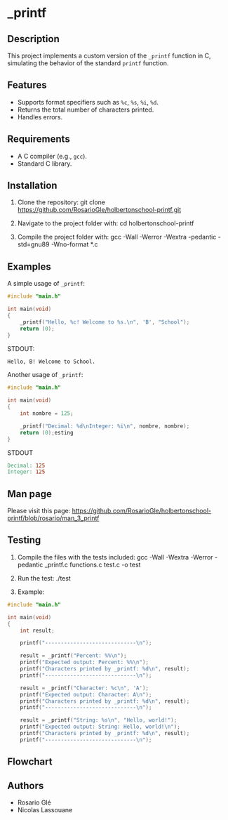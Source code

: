 # _printf

## Description
This project implements a custom version of the `_printf` function in C, simulating the behavior of the standard `printf` function.

## Features
- Supports format specifiers such as `%c`, `%s`, `%i`, `%d`.
- Returns the total number of characters printed.
- Handles errors.

## Requirements
- A C compiler (e.g., `gcc`).
- Standard C library.

## Installation
1. Clone the repository:
git clone https://github.com/RosarioGle/holbertonschool-printf.git

2. Navigate to the project folder with:
cd holbertonschool-printf

3. Compile the project folder with:
gcc -Wall -Werror -Wextra -pedantic -std=gnu89 -Wno-format *.c

## Examples
A simple usage of `_printf`:
```c
#include "main.h"

int main(void)
{
    _printf("Hello, %c! Welcome to %s.\n", 'B', "School");
    return (0);
}
```
STDOUT:
```makefile
Hello, B! Welcome to School.
```

Another usage of `_printf`:
```c
#include "main.h"

int main(void)
{
    int nombre = 125;

    _printf("Decimal: %d\nInteger: %i\n", nombre, nombre);
    return (0);esting
}
```
STDOUT
```makefile
Decimal: 125
Integer: 125
```

## Man page
Please visit this page:
https://github.com/RosarioGle/holbertonschool-printf/blob/rosario/man_3_printf

## Testing
1. Compile the files with the tests included:
gcc -Wall -Wextra -Werror -pedantic _printf.c functions.c test.c -o test

2. Run the test:
./test

3. Example:
```c
#include "main.h"

int main(void)
{
    int result;

	printf("-----------------------------\n");

	result = _printf("Percent: %%\n");
    printf("Expected output: Percent: %%\n");
    printf("Characters printed by _printf: %d\n", result);
	printf("-----------------------------\n");

    result = _printf("Character: %c\n", 'A');
    printf("Expected output: Character: A\n");
    printf("Characters printed by _printf: %d\n", result);
	printf("-----------------------------\n");

    result = _printf("String: %s\n", "Hello, world!");
    printf("Expected output: String: Hello, world!\n");
    printf("Characters printed by _printf: %d\n", result);
	printf("-----------------------------\n");

```
## Flowchart


## Authors
- Rosario Glé
- Nicolas Lassouane
